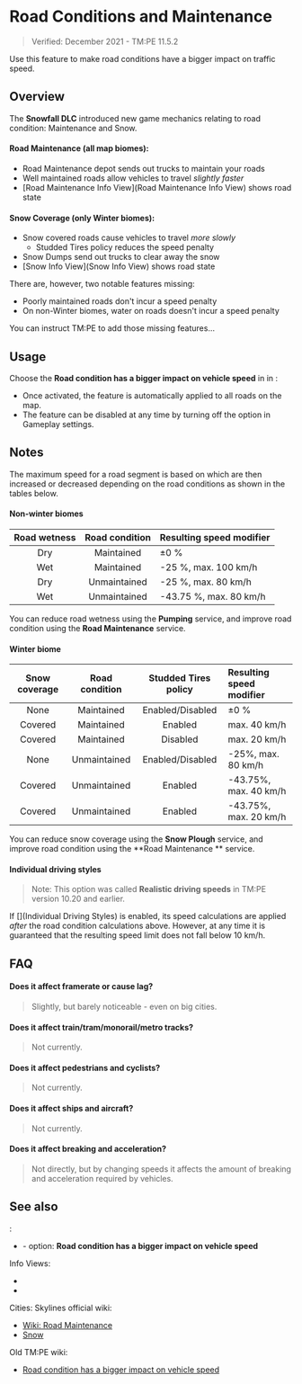 # Road Conditions and Maintenance

> Verified: December 2021 - TM:PE 11.5.2

Use this feature to make road conditions have a bigger impact on traffic speed.

## Overview

The **Snowfall DLC** introduced new game mechanics relating to road condition: Maintenance and Snow.

#### Road Maintenance (all map biomes):

* Road Maintenance depot sends out trucks to maintain your roads
* Well maintained roads allow vehicles to travel _slightly faster_
* [Road Maintenance Info View](Road Maintenance Info View) shows road state

#### Snow Coverage (only Winter biomes):

* Snow covered roads cause vehicles to travel _more slowly_
    * Studded Tires policy reduces the speed penalty
* Snow Dumps send out trucks to clear away the snow
* [Snow Info View](Snow Info View) shows road state

There are, however, two notable features missing:

* Poorly maintained roads don't incur a speed penalty
* On non-Winter biomes, water on roads doesn't incur a speed penalty

You can instruct TM:PE to add those missing features...

## Usage

Choose the **Road condition has a bigger impact on vehicle speed** in [](Gameplay.md) in [](Settings.md):

* Once activated, the feature is automatically applied to all roads on the map.
* The feature can be disabled at any time by turning off the option in Gameplay settings.

## Notes

The maximum speed for a road segment is based on [](Speed-Limits.md) which are then increased or decreased depending on
the road conditions as shown in the tables below.

#### Non-winter biomes

| Road wetness | Road condition | Resulting speed modifier |
|:------------:|:--------------:|:-------------------------|
|     Dry      |   Maintained   | ±0 %                     |
|     Wet      |   Maintained   | -25 %, max. 100 km/h     |
|     Dry      |  Unmaintained  | -25 %, max. 80 km/h      |
|     Wet      |  Unmaintained  | -43.75 %, max. 80 km/h   |

You can reduce road wetness using the **Pumping** service, and improve road condition using the **Road Maintenance**
service.

#### Winter biome

| Snow coverage | Road condition | Studded Tires policy | Resulting speed modifier |
|:-------------:|:--------------:|:--------------------:|:-------------------------|
|     None      |   Maintained   |   Enabled/Disabled   | ±0 %                     |
|    Covered    |   Maintained   |       Enabled        | max. 40 km/h             |
|    Covered    |   Maintained   |       Disabled       | max. 20 km/h             |
|     None      |  Unmaintained  |   Enabled/Disabled   | -25%, max. 80 km/h       |
|    Covered    |  Unmaintained  |       Enabled        | -43.75%, max. 40 km/h    |
|    Covered    |  Unmaintained  |       Enabled        | -43.75%, max. 20 km/h    |

You can reduce snow coverage using the **Snow Plough** service, and improve road condition using the **Road Maintenance
** service.

#### Individual driving styles

> Note: This option was called **Realistic driving speeds** in TM:PE version 10.20 and earlier.

If [](Individual Driving Styles) is enabled, its speed calculations are applied _after_ the
road condition calculations above. However, at any time it is guaranteed that the resulting speed limit does not fall
below 10 km/h.

## FAQ

#### Does it affect framerate or cause lag?

> Slightly, but barely noticeable - even on big cities.

#### Does it affect train/tram/monorail/metro tracks?

> Not currently.

#### Does it affect pedestrians and cyclists?

> Not currently.

#### Does it affect ships and aircraft?

> Not currently.

#### Does it affect breaking and acceleration?

> Not directly, but by changing speeds it affects the amount of breaking and acceleration required by vehicles.

## See also

[](Settings.md):

* [](Gameplay.md) - option: **Road condition has a bigger impact on vehicle speed**

Info Views:

* [](Road-Maintenance-Info-View.md)
* [](Snow-Info-View.md)

Cities: Skylines official wiki:

* [Wiki: Road Maintenance](https://skylines.paradoxwikis.com/Roads#Maintenance)
* [Snow](https://skylines.paradoxwikis.com/Weather#Snow)

Old TM:PE wiki:

* [Road condition has a bigger impact on vehicle speed](https://tmpe.viathinksoft.com/wiki/index.php?title=Road_condition_has_a_bigger_impact_on_vehicle_speed)
